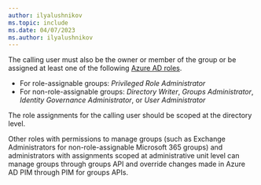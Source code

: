 ```yaml
---
author: ilyalushnikov
ms.topic: include
ms.date: 04/07/2023
ms.author: ilyalushnikov
---
```


The calling user must also be the owner or member of the group or be assigned at least one of the following [Azure AD roles](/azure/active-directory/roles/permissions-reference?toc=%2Fgraph%2Ftoc.json).
- For role-assignable groups: *Privileged Role Administrator*
- For non-role-assignable groups: *Directory Writer*, *Groups Administrator*, *Identity Governance Administrator*, or *User Administrator*

The role assignments for the calling user should be scoped at the directory level.

Other roles with permissions to manage groups (such as Exchange Administrators for non-role-assignable Microsoft 365 groups) and administrators with assignments scoped at administrative unit level can manage groups through groups API and override changes made in Azure AD PIM through PIM for groups APIs.